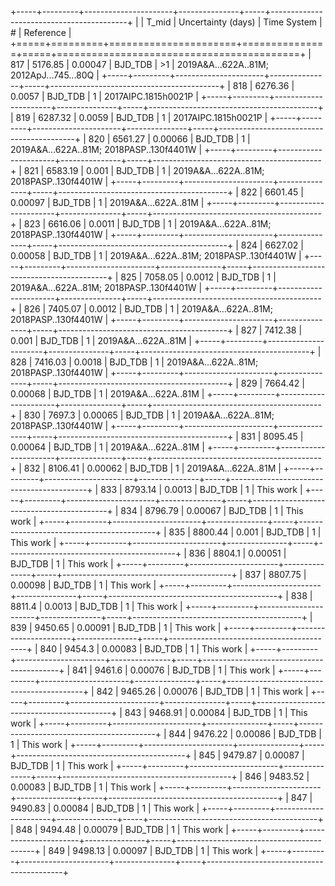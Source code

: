 +-----+---------+----------------------+---------------+-----+------------------------------------------+
|     |   T_mid |   Uncertainty (days) | Time System   | #   | Reference                                |
+=====+=========+======================+===============+=====+==========================================+
| 817 | 5176.85 |              0.00047 | BJD_TDB       | >1  | 2019A&A...622A..81M; 2012ApJ...745...80Q |
+-----+---------+----------------------+---------------+-----+------------------------------------------+
| 818 | 6276.36 |              0.0057  | BJD_TDB       | 1   | 2017AIPC.1815h0021P                      |
+-----+---------+----------------------+---------------+-----+------------------------------------------+
| 819 | 6287.32 |              0.0059  | BJD_TDB       | 1   | 2017AIPC.1815h0021P                      |
+-----+---------+----------------------+---------------+-----+------------------------------------------+
| 820 | 6561.27 |              0.00066 | BJD_TDB       | 1   | 2019A&A...622A..81M; 2018PASP..130f4401W |
+-----+---------+----------------------+---------------+-----+------------------------------------------+
| 821 | 6583.19 |              0.001   | BJD_TDB       | 1   | 2019A&A...622A..81M; 2018PASP..130f4401W |
+-----+---------+----------------------+---------------+-----+------------------------------------------+
| 822 | 6601.45 |              0.00097 | BJD_TDB       | 1   | 2019A&A...622A..81M                      |
+-----+---------+----------------------+---------------+-----+------------------------------------------+
| 823 | 6616.06 |              0.0011  | BJD_TDB       | 1   | 2019A&A...622A..81M; 2018PASP..130f4401W |
+-----+---------+----------------------+---------------+-----+------------------------------------------+
| 824 | 6627.02 |              0.00058 | BJD_TDB       | 1   | 2019A&A...622A..81M; 2018PASP..130f4401W |
+-----+---------+----------------------+---------------+-----+------------------------------------------+
| 825 | 7058.05 |              0.0012  | BJD_TDB       | 1   | 2019A&A...622A..81M; 2018PASP..130f4401W |
+-----+---------+----------------------+---------------+-----+------------------------------------------+
| 826 | 7405.07 |              0.0012  | BJD_TDB       | 1   | 2019A&A...622A..81M; 2018PASP..130f4401W |
+-----+---------+----------------------+---------------+-----+------------------------------------------+
| 827 | 7412.38 |              0.001   | BJD_TDB       | 1   | 2019A&A...622A..81M                      |
+-----+---------+----------------------+---------------+-----+------------------------------------------+
| 828 | 7416.03 |              0.0018  | BJD_TDB       | 1   | 2019A&A...622A..81M; 2018PASP..130f4401W |
+-----+---------+----------------------+---------------+-----+------------------------------------------+
| 829 | 7664.42 |              0.00068 | BJD_TDB       | 1   | 2019A&A...622A..81M                      |
+-----+---------+----------------------+---------------+-----+------------------------------------------+
| 830 | 7697.3  |              0.00065 | BJD_TDB       | 1   | 2019A&A...622A..81M; 2018PASP..130f4401W |
+-----+---------+----------------------+---------------+-----+------------------------------------------+
| 831 | 8095.45 |              0.00064 | BJD_TDB       | 1   | 2019A&A...622A..81M                      |
+-----+---------+----------------------+---------------+-----+------------------------------------------+
| 832 | 8106.41 |              0.00062 | BJD_TDB       | 1   | 2019A&A...622A..81M                      |
+-----+---------+----------------------+---------------+-----+------------------------------------------+
| 833 | 8793.14 |              0.0013  | BJD_TDB       | 1   | This work                                |
+-----+---------+----------------------+---------------+-----+------------------------------------------+
| 834 | 8796.79 |              0.00067 | BJD_TDB       | 1   | This work                                |
+-----+---------+----------------------+---------------+-----+------------------------------------------+
| 835 | 8800.44 |              0.001   | BJD_TDB       | 1   | This work                                |
+-----+---------+----------------------+---------------+-----+------------------------------------------+
| 836 | 8804.1  |              0.00051 | BJD_TDB       | 1   | This work                                |
+-----+---------+----------------------+---------------+-----+------------------------------------------+
| 837 | 8807.75 |              0.00098 | BJD_TDB       | 1   | This work                                |
+-----+---------+----------------------+---------------+-----+------------------------------------------+
| 838 | 8811.4  |              0.0013  | BJD_TDB       | 1   | This work                                |
+-----+---------+----------------------+---------------+-----+------------------------------------------+
| 839 | 9450.65 |              0.00091 | BJD_TDB       | 1   | This work                                |
+-----+---------+----------------------+---------------+-----+------------------------------------------+
| 840 | 9454.3  |              0.00083 | BJD_TDB       | 1   | This work                                |
+-----+---------+----------------------+---------------+-----+------------------------------------------+
| 841 | 9461.6  |              0.00076 | BJD_TDB       | 1   | This work                                |
+-----+---------+----------------------+---------------+-----+------------------------------------------+
| 842 | 9465.26 |              0.00076 | BJD_TDB       | 1   | This work                                |
+-----+---------+----------------------+---------------+-----+------------------------------------------+
| 843 | 9468.91 |              0.00084 | BJD_TDB       | 1   | This work                                |
+-----+---------+----------------------+---------------+-----+------------------------------------------+
| 844 | 9476.22 |              0.00086 | BJD_TDB       | 1   | This work                                |
+-----+---------+----------------------+---------------+-----+------------------------------------------+
| 845 | 9479.87 |              0.00087 | BJD_TDB       | 1   | This work                                |
+-----+---------+----------------------+---------------+-----+------------------------------------------+
| 846 | 9483.52 |              0.00083 | BJD_TDB       | 1   | This work                                |
+-----+---------+----------------------+---------------+-----+------------------------------------------+
| 847 | 9490.83 |              0.00084 | BJD_TDB       | 1   | This work                                |
+-----+---------+----------------------+---------------+-----+------------------------------------------+
| 848 | 9494.48 |              0.00079 | BJD_TDB       | 1   | This work                                |
+-----+---------+----------------------+---------------+-----+------------------------------------------+
| 849 | 9498.13 |              0.00097 | BJD_TDB       | 1   | This work                                |
+-----+---------+----------------------+---------------+-----+------------------------------------------+